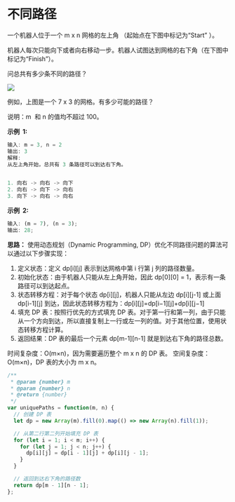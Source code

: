 # 不同路径

一个机器人位于一个 m x n 网格的左上角 （起始点在下图中标记为“Start” ）。

机器人每次只能向下或者向右移动一步。机器人试图达到网格的右下角（在下图中标记为“Finish”）。

问总共有多少条不同的路径？

![](https://assets.leetcode-cn.com/aliyun-lc-upload/uploads/2018/10/22/robot_maze.png)

例如，上图是一个 7 x 3 的网格。有多少可能的路径？

说明：m  和 n 的值均不超过 100。

**示例  1:**

```js
输入: m = 3, n = 2
输出: 3
解释:
从左上角开始，总共有 3 条路径可以到达右下角。


1. 向右 -> 向右 -> 向下
2. 向右 -> 向下 -> 向右
3. 向下 -> 向右 -> 向右

```

**示例  2:**

```js
输入: (m = 7), (n = 3);
输出: 28;
```

**思路：**
使用动态规划（Dynamic Programming, DP）优化不同路径问题的算法可以通过以下步骤实现：

1. 定义状态：定义 dp[i][j] 表示到达网格中第 i 行第 j 列的路径数量。
2. 初始化状态：由于机器人只能从左上角开始，因此 dp[0][0] = 1，表示有一条路径可以到达起点。
3. 状态转移方程：对于每个状态 dp[i][j]，机器人只能从左边 dp[i][j-1] 或上面 dp[i-1][j] 到达，因此状态转移方程为：dp[i][j]=dp[i−1][j]+dp[i][j−1]
4. 填充 DP 表：按照行优先的方式填充 DP 表。对于第一行和第一列，由于只能从一个方向到达，所以直接复制上一行或左一列的值。对于其他位置，使用状态转移方程计算。
5. 返回结果：DP 表的最后一个元素 dp[m-1][n-1] 就是到达右下角的路径总数。

时间复杂度：O(m×n)，因为需要遍历整个 m x n 的 DP 表。
空间复杂度：O(m×n)，DP 表的大小为 m x n。

```js
/**
 * @param {number} m
 * @param {number} n
 * @return {number}
 */
var uniquePaths = function(m, n) {
  // 创建 DP 表
  let dp = new Array(m).fill(0).map(() => new Array(n).fill(1));

  // 从第二行第二列开始填充 DP 表
  for (let i = 1; i < m; i++) {
    for (let j = 1; j < n; j++) {
      dp[i][j] = dp[i - 1][j] + dp[i][j - 1];
    }
  }

  // 返回到达右下角的路径数
  return dp[m - 1][n - 1];
};
```
